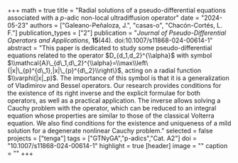 +++
math = true
title = "Radial solutions of a pseudo-differential equations associated with a $p$-adic non-local ultradiffusion operator"
date = "2024-05-23"
authors = ["Galeano-Peñaloza, J.", "casas-o", "Chacón-Cortés, L. F."]
publication_types = ["2"]
publication = "*Journal of Pseudo-Differential Operators and Applications*, **15**(44). doi:10.1007/s11868-024-00614-1"
abstract = "This paper is dedicated to study some pseudo-differential equations related to the operator $D_{d_1,d_2}^{\\alpha}$ with symbol $\\mathcal{A}\_{d\_1,d\_2}^{\\alpha}=\\max\\left\{|x|\_{p}^{d\_1},|x|\_{p}^{d\_2}\\right\}$, acting on a radial function $\\varphi(|x|_p)$. The importance of this symbol is that it is a generalization of Vladimirov and Bessel operators. Our research provides conditions for the existence of its right inverse and the explicit formulae for both operators, as well as a practical application. The inverse allows solving a Cauchy problem with the operator, which can be reduced to an integral equation whose properties are similar to those of the classical Volterra equation. We also find conditions for the existence and uniqueness of a mild solution for a degenerate nonlinear Cauchy problem."
selected = false
projects = ["tenga"]
tags = ["GTNyGA","p-adics","Cat. A2"]
doi = "10.1007/s11868-024-00614-1"
highlight = true
[header]
image = ""
caption = ""
+++
